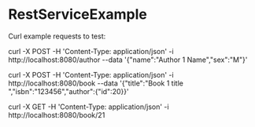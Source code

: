 # RestServiceExample


Curl example requests to test:

curl -X POST -H 'Content-Type: application/json' -i http://localhost:8080/author --data '{"name":"Author 1 Name","sex":"M"}'

curl -X POST -H 'Content-Type: application/json' -i http://localhost:8080/book --data '{"title":"Book 1 title ","isbn":"123456","author":{"id":20}}'

curl -X GET -H 'Content-Type: application/json' -i http://localhost:8080/book/21
